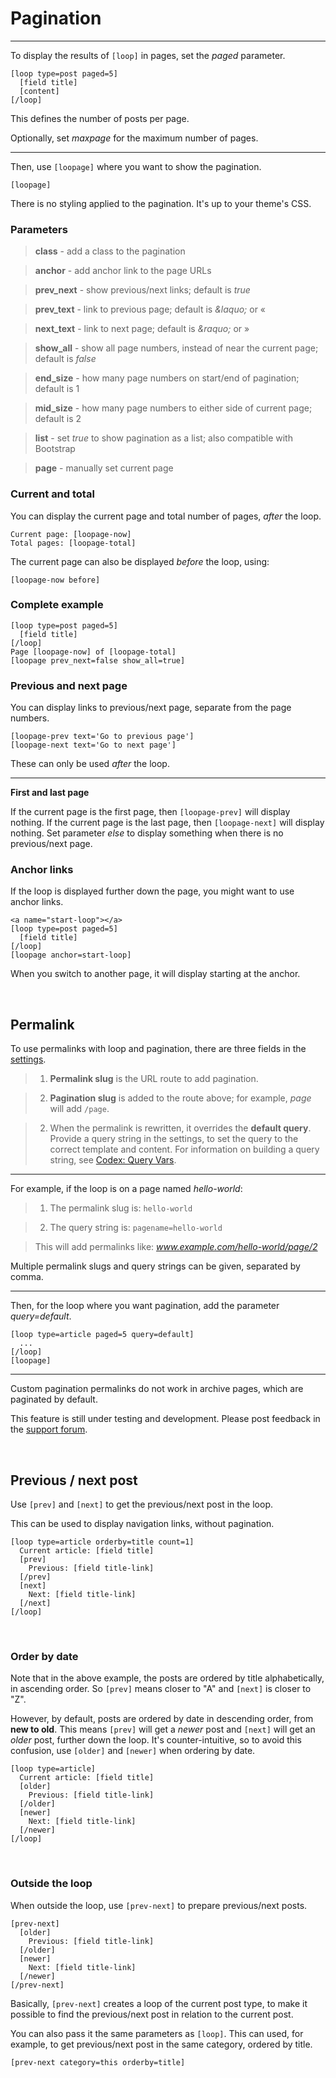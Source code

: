 # Pagination

---


To display the results of `[loop]` in pages, set the *paged* parameter.

~~~
[loop type=post paged=5]
  [field title]
  [content]
[/loop]
~~~

This defines the number of posts per page.

Optionally, set *maxpage* for the maximum number of pages.

---

Then, use `[loopage]` where you want to show the pagination.

~~~
[loopage]
~~~

There is no styling applied to the pagination. It's up to your theme's CSS.



### Parameters

> **class** - add a class to the pagination

> **anchor** - add anchor link to the page URLs

> **prev_next** - show previous/next links; default is *true*

> **prev_text** - link to previous page; default is *&amp;laquo;* or &laquo;

> **next_text** - link to next page; default is *&amp;raquo;* or &raquo;

> **show_all** - show all page numbers, instead of near the current page; default is *false*

> **end_size** - how many page numbers on start/end of pagination; default is 1

> **mid_size** - how many page numbers to either side of current page; default is 2

> **list** - set *true* to show pagination as a list; also compatible with Bootstrap

> **page** - manually set current page


### Current and total

You can display the current page and total number of pages, *after* the loop.

~~~
Current page: [loopage-now]
Total pages: [loopage-total]
~~~

The current page can also be displayed *before* the loop, using:

~~~
[loopage-now before]
~~~

### Complete example

~~~
[loop type=post paged=5]
  [field title]
[/loop]
Page [loopage-now] of [loopage-total]
[loopage prev_next=false show_all=true]
~~~

### Previous and next page

You can display links to previous/next page, separate from the page numbers.

~~~
[loopage-prev text='Go to previous page']
[loopage-next text='Go to next page']
~~~

These can only be used *after* the loop.

---

**First and last page**

If the current page is the first page, then `[loopage-prev]` will display nothing. If the current page is the last page, then `[loopage-next]` will display nothing. Set parameter *else* to display something when there is no previous/next page.

### Anchor links

If the loop is displayed further down the page, you might want to use anchor links.

~~~
<a name="start-loop"></a>
[loop type=post paged=5]
  [field title]
[/loop]
[loopage anchor=start-loop]
~~~

When you switch to another page, it will display starting at the anchor.

&nbsp;


## Permalink

To use permalinks with loop and pagination, there are three fields in the [settings](options-general.php?page=ccs_reference&tab=settings).

> 1. **Permalink slug** is the URL route to add pagination.

> 2. **Pagination slug** is added to the route above; for example, *page* will add `/page`.

> 2. When the permalink is rewritten, it overrides the **default query**. Provide a query string in the settings, to set the query to the correct template and content. For information on building a query string, see [Codex: Query Vars](https://codex.wordpress.org/WordPress_Query_Vars).

---

For example, if the loop is on a page named *hello-world*:

> 1. The permalink slug is: `hello-world`

> 2. The query string is: `pagename=hello-world`

> This will add permalinks like: *www.example.com/hello-world/page/2*

Multiple permalink slugs and query strings can be given, separated by comma.

---

Then, for the loop where you want pagination, add the parameter *query=default*.

~~~
[loop type=article paged=5 query=default]
  ...
[/loop]
[loopage]
~~~

---

Custom pagination permalinks do not work in archive pages, which are paginated by default.

This feature is still under testing and development. Please post feedback in the [support forum](http://wordpress.org/support/plugin/custom-content-shortcode).

&nbsp;

## Previous / next post

Use `[prev]` and `[next]` to get the previous/next post in the loop.

This can be used to display navigation links, without pagination.

~~~
[loop type=article orderby=title count=1]
  Current article: [field title]
  [prev]
    Previous: [field title-link]
  [/prev]
  [next]
    Next: [field title-link]
  [/next]
[/loop]
~~~

&nbsp;

### Order by date

Note that in the above example, the posts are ordered by title alphabetically, in ascending order. So `[prev]` means closer to "A" and `[next]` is closer to "Z".

However, by default, posts are ordered by date in descending order, from **new to old**. This means `[prev]` will get a *newer* post and `[next]` will get an *older* post, further down the loop. It's counter-intuitive, so to avoid this confusion, use `[older]` and `[newer]` when ordering by date.

```
[loop type=article]
  Current article: [field title]
  [older]
    Previous: [field title-link]
  [/older]
  [newer]
    Next: [field title-link]
  [/newer]
[/loop]
```

&nbsp;

### Outside the loop

When outside the loop, use `[prev-next]` to prepare previous/next posts.

```
[prev-next]
  [older]
    Previous: [field title-link]
  [/older]
  [newer]
    Next: [field title-link]
  [/newer]
[/prev-next]
```

Basically, `[prev-next]` creates a loop of the current post type, to make it possible to find the previous/next post in relation to the current post.

You can also pass it the same parameters as `[loop]`. This can used, for example, to get previous/next post in the same category, ordered by title.

```
[prev-next category=this orderby=title]
```
